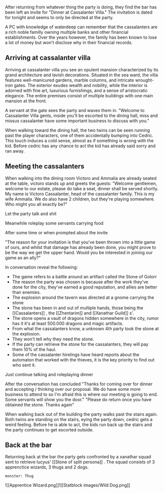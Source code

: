 After returning from whatever thing the party is doing, they find the bar has been left an invite for "Dinner at Cassalanter Villa." The invitation is dated for tonight and seems to only be directed at the party.

A PC with knowledge of waterdeep can remember that the cassalanters are a rich noble familly owning multiple banks and other financial establishments. Over the years however, the family has been known to lose a lot of money but won't disclose why in their financial records. 

## Arriving at cassalanter villa
Arriving at cassalanter villa you see an opulent mansion characterized by its grand architecture and lavish decorations. Situated in the sea ward, the villa features well-manicured gardens, marble columns, and intricate wrought-iron gates. The exterior exudes wealth and nobility, while the interior is adorned with fine art, luxurious furnishings, and a sense of aristocratic elegance. The entire premises consist of multiple buildings with one main mansion at the front. 

A servant at the gate sees the party and waves them in.
"Welcome to Cassalanter Villa gents, inside you'll be escorted to the dining hall, miss and missus cassalanter have some important business to discuss with you."


When walking toward the dining hall, the two twins can be seen running past the player characters, one of them accidentally bumping into Cedric. This touch induces a cold sense, almost as if something is wrong with the kid. Before cedric has any chance to act the kid has already said sorry and ran away. 


## Meeting the cassalanters
When walking into the dining room Victoro and Ammalia are already seated at the table, victoro stands up and greets the guests: "Welcome gentlemen, welcome to our estate, please do take a seat, dinner shall be served shortly. My name is Victoro Cassalanter, head of the cassalanter family. This is my wife Ammalia. We do also have 2 children, but they're playing somewhere. Who might you all exactly be?"

Let the party talk and shit

Meanwhile roleplay some servants carrying food


After some time or when prompted about the invite

"The reason for your invitation is that you've been thrown into a little game of ours, and whilst that damage has already been done, you might prove to be the way we get the upper hand. Would you be interested in joining our game as an ally?"

In conversation reveal the following:
* The game refers to a battle around an artifact called the Stone of Golorr
* The reason the party was chosen is because after the work they've done for the city, they've earned a good reputation, and allies are better than enemies. 
* The explosion around the tavern was directed at a gnome carrying the stone 
* The stone has been in and out of multiple hands, those being the [[Cassalanters]] , the [[Zhentarim]] and [[Xanathar Guild]] s'. 
* The stone opens a vault of dragons hidden somewhere in the city, rumor has it it's at least 500.000 dragons and magic artifacts. 
* From what the cassalanters know, a unknown 4th party took the stone at the explosion. 
* They won't tell why they need the stone. 
* If the party can retrieve the stone for the cassalanters, they will pay them 10% of the haul. 
* Some of the cassalanter hirelings have heard reports about the automaton that worked with the thieves, it is the key priority to find out who sent it.

Just continue talking and roleplaying dinner

After the conversation has concluded "Thanks for coming over for dinner and accepting / thinking over our proposal. We do have some more business to attend to so I'm afraid this is where our meeting is going to end. Some servants will show you the door."
"Please do return once you have obtained the stone. Thanks again"

When walking back out of the building the party walks past the stairs again. Both twins are standing on the stairs, eying the party down, cedric gets a weird feeling. 
Before he is able to act, the kids run back up the stairs and the party continues to get escorted outside. 



## Back at the bar
Returning back at the bar the party gets confronted by a xanathar squad sent to retrieve lucyus' [[Stone of split persona]] . The squad consists of 3 apprenctice wizards, 3 thugs and 2 dogs.
```statblock
monster: Thug
```
![[Apprentice Wizard.png]]![[Statblock images/Wild Dog.png]]